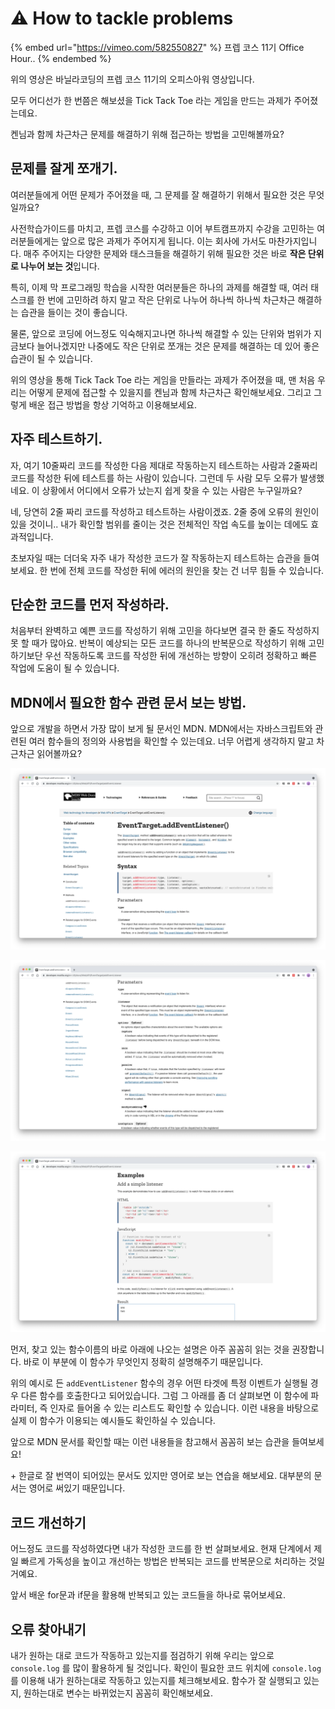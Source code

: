 # ⚠️ How to tackle problems

{% embed url="https://vimeo.com/582550827" %}
프렙 코스 11기 Office Hour..
{% endembed %}

위의 영상은 바닐라코딩의 프렙 코스 11기의 오피스아워 영상입니다.&#x20;

모두 어디선가 한 번쯤은 해보셨을 Tick Tack Toe 라는 게임을 만드는 과제가 주어졌는데요.

켄님과 함께 차근차근 문제를 해결하기 위해 접근하는 방법을 고민해볼까요?

## 문제를 잘게 쪼개기.

여러분들에게 어떤 문제가 주어졌을 때, 그 문제를 잘 해결하기 위해서 필요한 것은 무엇일까요?&#x20;

사전학습가이드를 마치고, 프렙 코스를 수강하고 이어 부트캠프까지 수강을 고민하는 여러분들에게는 앞으로 많은 과제가 주어지게 됩니다. 이는 회사에 가서도 마찬가지입니다. 매주 주어지는 다양한 문제와 태스크들을 해결하기 위해 필요한 것은 바로 **작은 단위로 나누어 보는 것**입니다.

특히, 이제 막 프로그래밍 학습을 시작한 여러분들은 하나의 과제를 해결할 때, 여러 태스크를 한 번에 고민하려 하지 말고 작은 단위로 나누어 하나씩 하나씩 차근차근 해결하는 습관을 들이는 것이 좋습니다.

물론, 앞으로 코딩에 어느정도 익숙해지고나면 하나씩 해결할 수 있는 단위와 범위가 지금보다 늘어나겠지만 나중에도 작은 단위로 쪼개는 것은 문제를 해결하는 데 있어 좋은 습관이 될 수 있습니다.

위의 영상을 통해 Tick Tack Toe 라는 게임을 만들라는 과제가 주어졌을 때, 맨 처음 우리는 어떻게 문제에 접근할 수 있을지를 켄님과 함께 차근차근 확인해보세요. 그리고 그렇게 배운 접근 방법을 항상 기억하고 이용해보세요.

## 자주 테스트하기.

자, 여기 10줄짜리 코드를 작성한 다음 제대로 작동하는지 테스트하는 사람과 2줄짜리 코드를 작성한 뒤에 테스트를 하는 사람이 있습니다. 그런데 두 사람 모두 오류가 발생했네요. 이 상황에서 어디에서 오류가 났는지 쉽게 찾을 수 있는 사람은 누구일까요?

네, 당연히 2줄 짜리 코드를 작성하고 테스트하는 사람이겠죠. 2줄 중에 오류의 원인이 있을 것이니.. 내가 확인할 범위를 줄이는 것은 전체적인 작업 속도를 높이는 데에도 효과적입니다.

초보자일 때는 더더욱 자주 내가 작성한 코드가 잘 작동하는지 테스트하는 습관을 들여보세요. 한 번에 전체 코드를 작성한 뒤에 에러의 원인을 찾는 건 너무 힘들 수 있습니다.

## 단순한 코드를 먼저 작성하라.

처음부터 완벽하고 예쁜 코드를 작성하기 위해 고민을 하다보면 결국 한 줄도 작성하지 못 할 때가 많아요. 반복이 예상되는 모든 코드를 하나의 반복문으로 작성하기 위해 고민하기보단 우선 작동하도록 코드를 작성한 뒤에 개선하는 방향이 오히려 정확하고 빠른 작업에 도움이 될 수 있습니다.&#x20;

## MDN에서 필요한 함수 관련 문서 보는 방법.

앞으로 개발을 하면서 가장 많이 보게 될 문서인 MDN. MDN에서는 자바스크립트와 관련된 여러 함수들의 정의와 사용법을 확인할 수 있는데요. 너무 어렵게 생각하지 말고 차근차근 읽어볼까요?

![출처: MDN](<../../.gitbook/assets/MDN-1 (1).png>)

![출처: MDN](../../.gitbook/assets/MDN-2.png)

![출처: MDN](../../.gitbook/assets/MDN-3.png)

먼저, 찾고 있는 함수이름의 바로 아래에 나오는 설명은 아주 꼼꼼히 읽는 것을 권장합니다. 바로 이 부분에 이 함수가 무엇인지 정확히 설명해주기 때문입니다.&#x20;

위의 예시로 든 `addEventListener` 함수의 경우 어떤 타겟에 특정 이벤트가 실행될 경우 다른 함수를 호출한다고 되어있습니다. 그럼 그 아래를 좀 더 살펴보면 이 함수에 파라미터, 즉 인자로 들어올 수 있는 리스트도 확인할 수 있습니다. 이런 내용을 바탕으로 실제 이 함수가 이용되는 예시들도 확인하실 수 있습니다.&#x20;

앞으로 MDN 문서를 확인할 때는 이런 내용들을 참고해서 꼼꼼히 보는 습관을 들여보세요!

\+ 한글로 잘 번역이 되어있는 문서도 있지만 영어로 보는 연습을 해보세요. 대부분의 문서는 영어로 써있기 때문입니다.

&#x20;

## 코드 개선하기

어느정도 코드를 작성하였다면 내가 작성한 코드를 한 번 살펴보세요. 현재 단계에서 제일 빠르게 가독성을 높이고 개선하는 방법은 반복되는 코드를 반복문으로 처리하는 것일거예요.

앞서 배운 for문과 if문을 활용해 반복되고 있는 코드들을 하나로 묶어보세요.&#x20;

## 오류 찾아내기

내가 원하는 대로 코드가 작동하고 있는지를 점검하기 위해 우리는 앞으로 `console.log` 를 많이 활용하게 될 것입니다. 확인이 필요한 코드 위치에 `console.log`를 이용해 내가 원하는대로 작동하고 있는지를 체크해보세요. 함수가 잘 실행되고 있는지, 원하는대로 변수는 바뀌었는지 꼼꼼히 확인해보세요.
